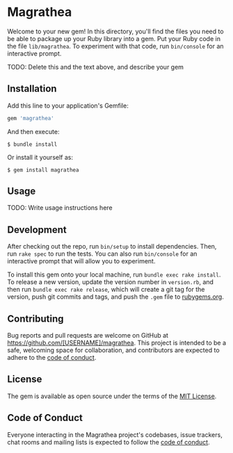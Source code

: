 # Magrathea

Welcome to your new gem! In this directory, you'll find the files you need to be able to package up your Ruby library into a gem. Put your Ruby code in the file `lib/magrathea`. To experiment with that code, run `bin/console` for an interactive prompt.

TODO: Delete this and the text above, and describe your gem

## Installation

Add this line to your application's Gemfile:

```ruby
gem 'magrathea'
```

And then execute:

    $ bundle install

Or install it yourself as:

    $ gem install magrathea

## Usage

TODO: Write usage instructions here

## Development

After checking out the repo, run `bin/setup` to install dependencies. Then, run `rake spec` to run the tests. You can also run `bin/console` for an interactive prompt that will allow you to experiment.

To install this gem onto your local machine, run `bundle exec rake install`. To release a new version, update the version number in `version.rb`, and then run `bundle exec rake release`, which will create a git tag for the version, push git commits and tags, and push the `.gem` file to [rubygems.org](https://rubygems.org).

## Contributing

Bug reports and pull requests are welcome on GitHub at https://github.com/[USERNAME]/magrathea. This project is intended to be a safe, welcoming space for collaboration, and contributors are expected to adhere to the [code of conduct](https://github.com/[USERNAME]/magrathea/blob/master/CODE_OF_CONDUCT.md).


## License

The gem is available as open source under the terms of the [MIT License](https://opensource.org/licenses/MIT).

## Code of Conduct

Everyone interacting in the Magrathea project's codebases, issue trackers, chat rooms and mailing lists is expected to follow the [code of conduct](https://github.com/[USERNAME]/magrathea/blob/master/CODE_OF_CONDUCT.md).
